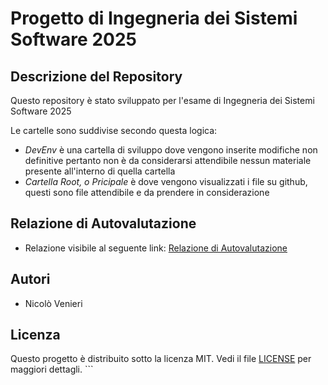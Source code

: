 # Progetto di Ingegneria dei Sistemi Software 2025

## Descrizione del Repository
Questo repository è stato sviluppato per l'esame di Ingegneria dei Sistemi Software 2025

Le cartelle sono suddivise secondo questa logica:
- *DevEnv* è una cartella di sviluppo dove vengono inserite modifiche non definitive pertanto non è da considerarsi attendibile nessun materiale presente all'interno di quella cartella
- *Cartella Root, o Pricipale* è dove vengono visualizzati i file su github, questi sono file attendibile e da prendere in considerazione

## Relazione di Autovalutazione
- Relazione visibile al seguente link: [Relazione di Autovalutazione](relazione_autovalutzione.pdf)

## Autori
- Nicolò Venieri

## Licenza
Questo progetto è distribuito sotto la licenza MIT. Vedi il file [LICENSE](LICENSE) per maggiori dettagli.
    ```
